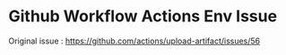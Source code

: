 # Github Workflow Actions Env Issue

Original issue : https://github.com/actions/upload-artifact/issues/56
